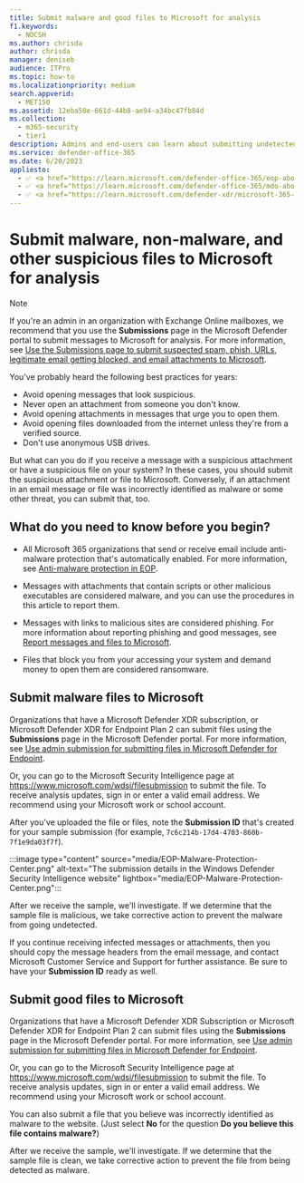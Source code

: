 ```yaml
---
title: Submit malware and good files to Microsoft for analysis
f1.keywords:
  - NOCSH
ms.author: chrisda
author: chrisda
manager: deniseb
audience: ITPro
ms.topic: how-to
ms.localizationpriority: medium
search.appverid:
  - MET150
ms.assetid: 12eba50e-661d-44b8-ae94-a34bc47fb84d
ms.collection:
  - m365-security
  - tier1
description: Admins and end-users can learn about submitting undetected malware or mis-identified malware attachments to Microsoft for analysis.
ms.service: defender-office-365
ms.date: 6/20/2023
appliesto:
  - ✅ <a href="https://learn.microsoft.com/defender-office-365/eop-about" target="_blank">Exchange Online Protection</a>
  - ✅ <a href="https://learn.microsoft.com/defender-office-365/mdo-about#defender-for-office-365-plan-1-vs-plan-2-cheat-sheet" target="_blank">Microsoft Defender for Office 365 Plan 1 and Plan 2</a>
  - ✅ <a href="https://learn.microsoft.com/defender-xdr/microsoft-365-defender" target="_blank">Microsoft Defender XDR</a>
---
```


# Submit malware, non-malware, and other suspicious files to Microsoft for analysis

> [!NOTE]
> If you're an admin in an organization with Exchange Online mailboxes, we recommend that you use the **Submissions** page in the Microsoft Defender portal to submit messages to Microsoft for analysis. For more information, see [Use the Submissions page to submit suspected spam, phish, URLs, legitimate email getting blocked, and email attachments to Microsoft](submissions-admin.md).

You've probably heard the following best practices for years:

- Avoid opening messages that look suspicious.
- Never open an attachment from someone you don't know.
- Avoid opening attachments in messages that urge you to open them.
- Avoid opening files downloaded from the internet unless they're from a verified source.
- Don't use anonymous USB drives.

But what can you do if you receive a message with a suspicious attachment or have a suspicious file on your system? In these cases, you should submit the suspicious attachment or file to Microsoft. Conversely, if an attachment in an email message or file was incorrectly identified as malware or some other threat, you can submit that, too.

## What do you need to know before you begin?

- All Microsoft 365 organizations that send or receive email include anti-malware protection that's automatically enabled. For more information, see [Anti-malware protection in EOP](anti-malware-protection-about.md).

- Messages with attachments that contain scripts or other malicious executables are considered malware, and you can use the procedures in this article to report them.

- Messages with links to malicious sites are considered phishing. For more information about reporting phishing and good messages, see [Report messages and files to Microsoft](submissions-report-messages-files-to-microsoft.md).

- Files that block you from your accessing your system and demand money to open them are considered ransomware.

## Submit malware files to Microsoft

Organizations that have a Microsoft Defender XDR subscription, or Microsoft Defender XDR for Endpoint Plan 2 can submit files using the **Submissions** page in the Microsoft Defender portal. For more information, see [Use admin submission for submitting files in Microsoft Defender for Endpoint](/defender-endpoint/admin-submissions-mde).

Or, you can go to the Microsoft Security Intelligence page at <https://www.microsoft.com/wdsi/filesubmission> to submit the file. To receive analysis updates, sign in or enter a valid email address. We recommend using your Microsoft work or school account.

After you've uploaded the file or files, note the **Submission ID** that's created for your sample submission (for example, `7c6c214b-17d4-4703-860b-7f1e9da03f7f`).

:::image type="content" source="media/EOP-Malware-Protection-Center.png" alt-text="The submission details in the Windows Defender Security Intelligence website" lightbox="media/EOP-Malware-Protection-Center.png":::

After we receive the sample, we'll investigate. If we determine that the sample file is malicious, we take corrective action to prevent the malware from going undetected.

If you continue receiving infected messages or attachments, then you should copy the message headers from the email message, and contact Microsoft Customer Service and Support for further assistance. Be sure to have your **Submission ID** ready as well.

## Submit good files to Microsoft

Organizations that have a Microsoft Defender XDR Subscription or Microsoft Defender XDR for Endpoint Plan 2 can submit files using the **Submissions** page in the Microsoft Defender portal. For more information, see [Use admin submission for submitting files in Microsoft Defender for Endpoint](/defender-endpoint/admin-submissions-mde).

Or, you can go to the Microsoft Security Intelligence page at <https://www.microsoft.com/wdsi/filesubmission> to submit the file. To receive analysis updates, sign in or enter a valid email address. We recommend using your Microsoft work or school account.

You can also submit a file that you believe was incorrectly identified as malware to the website. (Just select **No** for the question **Do you believe this file contains malware?**)

After we receive the sample, we'll investigate. If we determine that the sample file is clean, we take corrective action to prevent the file from being detected as malware.
